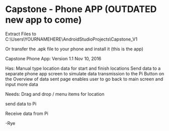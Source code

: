 # Capstone - Phone APP (OUTDATED new app to come)

Extract Files to C:\Users\YOURNAMEHERE\AndroidStudioProjects\Capstone_V1

Or transfer the .apk file to your phone and install it (this is the app)

Capstone Phone App:
Version 1.1
Nov 10, 2016

Has:
Manual type location data for start and finish locations
Send data to a separate phone app screen to simulate data transmission to the Pi
Button on the Overview of data sent page enables user to go back to main screen and input more data

Needs:
Drag and drop / menu items for location

send data to Pi

Receive data from Pi


-Rye
